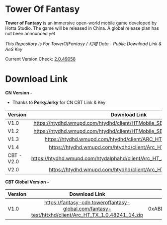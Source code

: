 # Tower Of Fantasy

**Tower of Fantasy** is an immersive open-world mobile game developed by Hotta Studio. The game will be released in China. A global release plan has not been announced yet

*This Repository is For TowerOfFantasy / 幻塔 Data - Public Download Link & AeS Key*

Current Version Check: [2.0.49058](https://htydhd.wmupd.com/htydhd/client/Version.txt)


# Download Link
**CN Version -** 
* Thanks to **PerkyJerky** for CN CBT Link & Key

| Version | Download Link | AES Key |
| :---         |     :---:      |     :---:    |
| V1.0   | https://htydhd.wmupd.com/htydhd/client/HTMobile_SETUP_1.0.4_20210409.zip     | 0xA16F419DD3E55493653AC5CDBA71963296E46792E54900C05A1BA5B50C3BC2B0 |
| V1.2   | https://htydhd.wmupd.com/htydhd/client/HTMobile_SETUP_1.2.0_20210715.zip     | 0x3D0F345EE96B6032B7E97E0EF230FEE4AB19D2A85A1CBBFD4B6AAC1DCF73BE9B |
| V1.3   | https://htydhd.wmupd.com/htydhd/client/ARC_HT_1.3.0_20211104.zip     | 0xABDB1F9379A16323851EAB1868B6D9125EDEB37B64F29BB36918D694DDE34A8D |
| V1.4   | https://htydhd.wmupd.com/htydhd/client/Arc_HT_1.4.41398_33.zip     | 0xABDB1F9379A16323851EAB1868B6D9125EDEB37B64F29BB36918D694DDE34A8D |
| CBT - V2.0   | https://htydhd.wmupd.com/htydalphahd/client/Arc_HT_advance_2.0.48482_36.zip     | 0x6E6B325B02B821BD46AF6B62B1E929DC89957DC6F8AA78210D5316798B7508F8 |
| V2.0   | https://htydhd.wmupd.com/htydhd/client/Arc_HT_2.0.48678_84.zip     | 0x6E6B325B02B821BD46AF6B62B1E929DC89957DC6F8AA78210D5316798B7508F8 |

**CBT Global Version -**

| Version | Download Link | AES Key |
| :---         |     :---:      |     :---:    |
| V1.0   | https://fantasy-cdn.toweroffantasy-global.com/fantasy-test/httxhd/client/Arc_HT_TX_1.0.48241_14.zip    | 0xABDB1F9379A16323851EAB1868B6D9125EDEB37B64F29BB36918D694DDE34A8D  |


